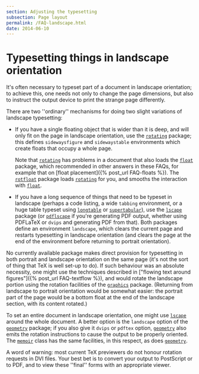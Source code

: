 ```yaml
---
section: Adjusting the typesetting
subsection: Page layout
permalink: /FAQ-landscape.html
date: 2014-06-10
---
```


# Typesetting things in landscape orientation

It's often necessary to typeset part of a document in landscape
orientation; to achieve this, one needs not only to change the page
dimensions, but also to instruct the output device to print the
strange page differently.

There are two ''ordinary'' mechanisms for doing two slight variations
of landscape typesetting:
  

-  If you have a single floating object that is wider than it is
    deep, and will only fit on the page in landscape orientation, use
    the [`rotating`](https://ctan.org/pkg/rotating) package; this defines
    `sidewaysfigure` and `sidewaystable`
    environments which create floats that occupy a whole page.
  

    Note that [`rotating`](https://ctan.org/pkg/rotating) has problems in a document that also
    loads the [`float`](https://ctan.org/pkg/float) package, which recommended in other
    answers in these FAQs, for example that on
    [float placement]({% post_url FAQ-floats %}).  The [`rotfloat`](https://ctan.org/pkg/rotfloat) package
    loads [`rotating`](https://ctan.org/pkg/rotating) for you, and smooths the interaction with
    [`float`](https://ctan.org/pkg/float).
-  If you have a long sequence of things that need to be typeset in
    landscape (perhaps a code listing, a wide `tabbing`
    environment, or a huge table typeset using [`longtable`](https://ctan.org/pkg/longtable) or
    [`supertabular`](https://ctan.org/pkg/supertabular)), use the [`lscape`](https://ctan.org/pkg/lscape) package (or
    [`pdflscape`](https://ctan.org/pkg/pdflscape) if you're generating PDF output, whether
    using PDFLaTeX or `dvips` and generating PDF from
    that).  Both packages define an environment `landscape`, which
    clears the current page and restarts typesetting in landscape
    orientation (and clears the page at the end of the environment
    before returning to portrait orientation).

No currently available package makes direct provision for typesetting
in both portrait and landscape orientation on the same page (it's not
the sort of thing that TeX is well set-up to do).  If such
behaviour was an absolute necessity, one might use the techniques
described in
["flowing text around figures"]({% post_url FAQ-textflow %}), and would
rotate the landscape portion using the rotation facilities of the
[`graphics`](https://ctan.org/pkg/graphics) package.  (Returning from landscape to portrait
orientation would be somewhat easier: the portrait part of the page
would be a bottom float at the end of the landscape section, with its
content rotated.)

To set an entire document in landscape orientation, one might use
[`lscape`](https://ctan.org/pkg/lscape) around the whole document.  A better option is the
`landscape` option of the [`geometry`](https://ctan.org/pkg/geometry) package; if you
also give it `dvips` or `pdftex` option,
[`geometry`](https://ctan.org/pkg/geometry) also emits the rotation instructions to cause the
output to be properly oriented.  The [`memoir`](https://ctan.org/pkg/memoir) class has the same
facilities, in this respect, as does [`geometry`](https://ctan.org/pkg/geometry).

A word of warning: most current TeX previewers do not honour
rotation requests in DVI files.
Your best bet is to convert your output to PostScript or to PDF, and
to view these ''final'' forms with an appropriate viewer.

